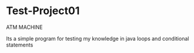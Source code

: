 # Test-Project01
ATM MACHINE 

Its a simple program for testing my knowledge in java loops and conditional statements
